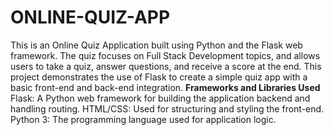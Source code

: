 # ONLINE-QUIZ-APP
This is an Online Quiz Application built using Python and the Flask web framework. The quiz focuses on Full Stack Development topics, and allows users to take a quiz, answer questions, and receive a score at the end. This project demonstrates the use of Flask to create a simple quiz app with a basic front-end and back-end integration.
**Frameworks and Libraries Used**
Flask: A Python web framework for building the application backend and handling routing.
HTML/CSS: Used for structuring and styling the front-end.
Python 3: The programming language used for application logic.
